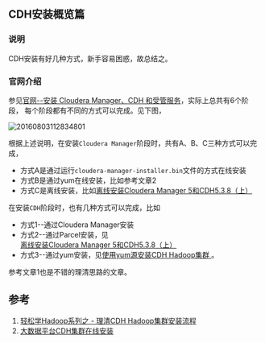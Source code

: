 
## CDH安装概览篇

### 说明
CDH安装有好几种方式，新手容易困惑，故总结之。

### 官网介绍
参见[官网--安装 Cloudera Manager、CDH 和受管服务](http://www.cloudera.com/content/www/zh-CN/documentation/enterprise/5-3-x/topics/cm_ig_intro_to_cm_install.html)，实际上总共有6个阶段，
每个阶段都有不同的方式可以完成。见下图，

![20160803112834801](https://cloud.githubusercontent.com/assets/10795273/19197529/ebcc5536-8cec-11e6-82ae-07b89a3058d3.jpg)


根据上述说明，在安装`Cloudera Manager`阶段时，共有A、B、C三种方式可以完成，
+ 方式A是通过运行`cloudera-manager-installer.bin`文件的方式在线安装
+ 方式B是通过yum在线安装，比如参考文章2
+ 方式C是离线安装，比如[离线安装Cloudera Manager 5和CDH5.3.8（上） ](CDH-install-1.md)


在安装`CDH`阶段时，也有几种方式可以完成，比如
+ 方式1--通过Cloudera Manager安装
+ 方式2--通过Parcel安装，见[离线安装Cloudera Manager 5和CDH5.3.8（上） ](CDH-install-1.md)
+ 方式3--通过yum安装，见[使用yum源安装CDH Hadoop集群 ](http://blog.javachen.com/2013/04/06/install-cloudera-cdh-by-yum.html)。


参考文章1也是不错的理清思路的文章。



## 参考
1. [轻松学Hadoop系列之 - 理清CDH Hadoop集群安装流程 ](http://blog.csdn.net/hezh914/article/details/51190577)
2. [大数据平台CDH集群在线安装](https://segmentfault.com/a/1190000004601093)
